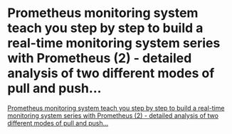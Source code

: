 # Prometheus monitoring system   teach you step by step to build a real-time monitoring system series with Prometheus (2) - detailed analysis of two different modes of pull and push...
[Prometheus monitoring system   teach you step by step to build a real-time monitoring system series with Prometheus (2) - detailed analysis of two different modes of pull and push...](https://aiwithcloud.com/2022/09/19/prometheus_monitoring_system___teach_you_step_by_step_to_build_a_real_time_monitoring_system_series_with_prometheus_2___detailed_analysis_of_two_different_modes_of_pull_and_push/)